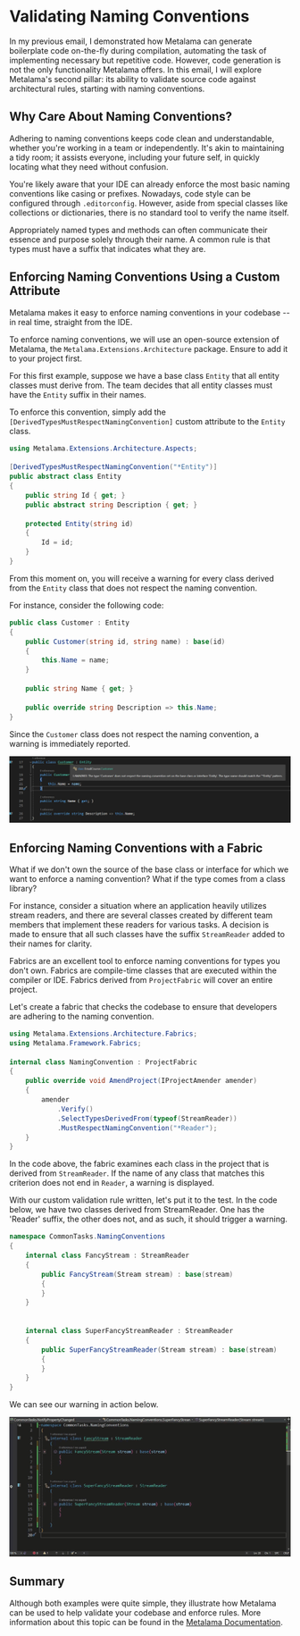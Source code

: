 # Validating Naming Conventions

In my previous email, I demonstrated how Metalama can generate boilerplate code on-the-fly during compilation, automating the task of implementing necessary but repetitive code. However, code generation is not the only functionality Metalama offers. In this email, I will explore Metalama's second pillar: its ability to validate source code against architectural rules, starting with naming conventions.

## Why Care About Naming Conventions?

Adhering to naming conventions keeps code clean and understandable, whether you're working in a team or independently. It's akin to maintaining a tidy room; it assists everyone, including your future self, in quickly locating what they need without confusion.

You're likely aware that your IDE can already enforce the most basic naming conventions like casing or prefixes. Nowadays, code style can be configured through `.editorconfig`. However, aside from special classes like collections or dictionaries, there is no standard tool to verify the name itself.

Appropriately named types and methods can often communicate their essence and purpose solely through their name. A common rule is that types must have a suffix that indicates what they are.

## Enforcing Naming Conventions Using a Custom Attribute

Metalama makes it easy to enforce naming conventions in your codebase -- in real time, straight from the IDE.

To enforce naming conventions, we will use an open-source extension of Metalama, the `Metalama.Extensions.Architecture` package. Ensure to add it to your project first.

For this first example, suppose we have a base class `Entity` that all entity classes must derive from. The team decides that all entity classes must have the `Entity` suffix in their names.

To enforce this convention, simply add the `[DerivedTypesMustRespectNamingConvention]` custom attribute to the `Entity` class.

```c#
using Metalama.Extensions.Architecture.Aspects;

[DerivedTypesMustRespectNamingConvention("*Entity")]
public abstract class Entity
{
    public string Id { get; }
    public abstract string Description { get; }

    protected Entity(string id)
    {
        Id = id;
    }
}

```

From this moment on, you will receive a warning for every class derived from the `Entity` class that does not respect the naming convention.

For instance, consider the following code:

```cs
public class Customer : Entity
{
    public Customer(string id, string name) : base(id)
    {
        this.Name = name;
    }

    public string Name { get; }

    public override string Description => this.Name;
}
```

Since the `Customer` class does not respect the naming convention, a warning is immediately reported.

![](images/attribute-namingconvention.png)

## Enforcing Naming Conventions with a Fabric

What if we don't own the source of the base class or interface for which we want to enforce a naming convention? What if the type comes from a class library?

For instance, consider a situation where an application heavily utilizes stream readers, and there are several classes created by different team members that implement these readers for various tasks. A decision is made to ensure that all such classes have the suffix `StreamReader` added to their names for clarity.

Fabrics are an excellent tool to enforce naming conventions for types you don't own. Fabrics are compile-time classes that are executed within the compiler or IDE. Fabrics derived from `ProjectFabric` will cover an entire project.

Let's create a fabric that checks the codebase to ensure that developers are adhering to the naming convention.

```c#
using Metalama.Extensions.Architecture.Fabrics;
using Metalama.Framework.Fabrics;

internal class NamingConvention : ProjectFabric
{
    public override void AmendProject(IProjectAmender amender)
    {
        amender
            .Verify()
            .SelectTypesDerivedFrom(typeof(StreamReader))
            .MustRespectNamingConvention("*Reader");
    }
}
```

In the code above, the fabric examines each class in the project that is derived from `StreamReader`. If the name of any class that matches this criterion does not end in `Reader`, a warning is displayed.

With our custom validation rule written, let's put it to the test. In the code below, we have two classes derived from StreamReader. One has the 'Reader' suffix, the other does not, and as such, it should trigger a warning.

```c#
namespace CommonTasks.NamingConventions
{
    internal class FancyStream : StreamReader
    {
        public FancyStream(Stream stream) : base(stream)
        {
        }
    }


    internal class SuperFancyStreamReader : StreamReader
    {
        public SuperFancyStreamReader(Stream stream) : base(stream)
        {
        }
    }
}
```

We can see our warning in action below.

![](images/naming-conventions-1.gif)

## Summary

Although both examples were quite simple, they illustrate how Metalama can be used to help validate your codebase and enforce rules. More information about this topic can be found in the [Metalama Documentation](https://doc.postsharp.net/metalama/conceptual/architecture/naming-conventions).
